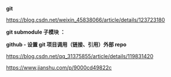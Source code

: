 **git**

https://blog.csdn.net/weixin_45838066/article/details/123723180



**git submodule 子模块 ：**

**github - 设置 git 项目调用（链接、引用）外部 repo**

https://blog.csdn.net/qq_31375855/article/details/119831420



https://www.jianshu.com/p/9000cd49822c